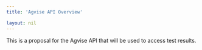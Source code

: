 ```yaml
---
title: 'Agvise API Overview'

layout: nil
---
```


This is a proposal for the Agvise API that will be used to access test results.
